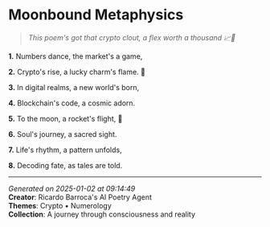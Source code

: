 # Moonbound Metaphysics

> *This poem's got that crypto clout, a flex worth a thousand 📈🔢*

**1.** Numbers dance, the market's a game,


**2.** Crypto's rise, a lucky charm's flame. 🔢


**3.** In digital realms, a new world's born,


**4.** Blockchain's code, a cosmic adorn.


**5.** To the moon, a rocket's flight, 🚀


**6.** Soul's journey, a sacred sight.


**7.** Life's rhythm, a pattern unfolds,


**8.** Decoding fate, as tales are told.



---

*Generated on 2025-01-02 at 09:14:49*  
**Creator**: Ricardo Barroca's AI Poetry Agent  
**Themes**: Crypto • Numerology  
**Collection**: A journey through consciousness and reality